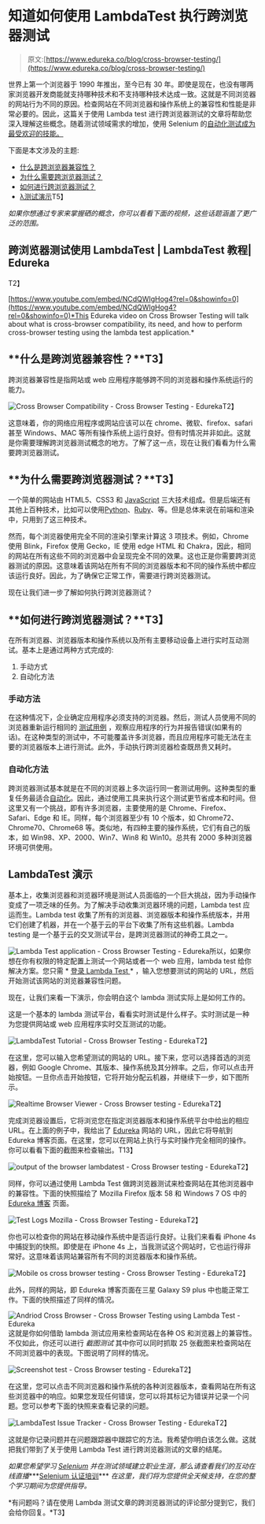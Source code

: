 # 知道如何使用 LambdaTest 执行跨浏览器测试

> 原文:[https://www.edureka.co/blog/cross-browser-testing/](https://www.edureka.co/blog/cross-browser-testing/)

世界上第一个浏览器于 1990 年推出，至今已有 30 年。即使是现在，也没有哪两家浏览器开发商能就支持哪种技术和不支持哪种技术达成一致。这就是不同浏览器的网站行为不同的原因。检查网站在不同浏览器和操作系统上的兼容性和性能是非常必要的。因此，这篇关于使用 Lambda test 进行跨浏览器测试的文章将帮助您深入理解这些概念。随着测试领域需求的增加，使用 Selenium 的[自动化测试成为最受欢迎的技能。](https://www.edureka.co/testing-with-selenium-webdriver)

下面是本文涉及的主题:

*   [什么是跨浏览器兼容性？](#WhatisCrossBrowserCompatibility?)
*   [为什么需要跨浏览器测试？](#WhydoyouneedCrossBrowsertesting?)
*   [如何进行跨浏览器测试？](#HowtoperformCrossBrowsertesting?)
*   [λ测试演示](#LambdaTestDemo)T5】

*如果你想通过专家来掌握硒的概念，你可以看看下面的视频，这些话题涵盖了更广泛的范围。*

## **跨浏览器测试使用 LambdaTest | LambdaTest 教程| Edureka**

T2】

[https://www.youtube.com/embed/NCdQWIgHog4?rel=0&showinfo=0](https://www.youtube.com/embed/NCdQWIgHog4?rel=0&showinfo=0)*This Edureka video on Cross Browser Testing will talk about what is cross-browser compatibility, its need, and how to perform cross-browser testing using the lambda test application.*

## **什么是跨浏览器兼容性？**T3】

跨浏览器兼容性是指网站或 web 应用程序能够跨不同的浏览器和操作系统运行的能力。

![Cross Browser Compatibility - Cross Browser Testing - Edureka](../Images/c856bba8f238cf10e7da69be600efb59.png)T2】

这意味着，你的网络应用程序或网站应该可以在 chrome、微软、firefox、safari 甚至 Windows、MAC 等所有操作系统上运行良好。但有时情况并非如此。这就是你需要理解跨浏览器测试概念的地方。了解了这一点，现在让我们看看为什么需要跨浏览器测试。

## **为什么需要跨浏览器测试？**T3】

一个简单的网站由 HTML5、CSS3 和 [JavaScript](https://www.edureka.co/blog/what-is-javascript/) 三大技术组成。但是后端还有其他上百种技术，比如可以使用[Python](https://www.edureka.co/blog/python-tutorial/)、[Ruby](https://www.edureka.co/blog/ruby-on-rails-tutorial/)、等。但是总体来说在前端和渲染中，只用到了这三种技术。

然而，每个浏览器使用完全不同的渲染引擎来计算这 3 项技术。例如，Chrome 使用 Blink，Firefox 使用 Gecko，IE 使用 edge HTML 和 Chakra，因此，相同的网站在所有这些不同的浏览器中会呈现完全不同的效果。这也正是你需要跨浏览器测试的原因。这意味着该网站在所有不同的浏览器版本和不同的操作系统中都应该运行良好。因此，为了确保它正常工作，需要进行跨浏览器测试。

现在让我们进一步了解如何执行跨浏览器测试？

## **如何进行跨浏览器测试？**T3】

在所有浏览器、浏览器版本和操作系统以及所有主要移动设备上进行实时互动测试。基本上是通过两种方式完成的:

1.  手动方式
2.  自动化方法

### **手动方法**

在这种情况下，企业确定应用程序必须支持的浏览器。然后，测试人员使用不同的浏览器重新运行相同的 [测试用例](https://www.edureka.co/blog/software-testing-tutorial/) ，观察应用程序的行为并报告错误(如果有的话)。在这种类型的测试中，不可能覆盖许多浏览器，而且应用程序可能无法在主要的浏览器版本上进行测试。此外，手动执行跨浏览器检查既昂贵又耗时。

### **自动化方法**

跨浏览器测试基本就是在不同的浏览器上多次运行同一套测试用例。这种类型的重复任务最适合[自动化](https://www.edureka.co/blog/automation-testing-tutorial/)。因此，通过使用工具来执行这个测试更节省成本和时间。但这里又有一个挑战，即有许多浏览器，主要使用的是 Chrome、Firefox、Safari、Edge 和 IE。同样，每个浏览器至少有 10 个版本，如 Chrome72、Chrome70、Chrome68 等。类似地，有四种主要的操作系统，它们有自己的版本，如 Win98、XP、2000、Win7、Win8 和 Win10。总共有 2000 多种浏览器环境可供使用。

## **LambdaTest 演示**

基本上，收集浏览器和浏览器环境是测试人员面临的一个巨大挑战，因为手动操作变成了一项乏味的任务。为了解决手动收集浏览器环境的问题，Lambda test 应运而生。Lambda test 收集了所有的浏览器、浏览器版本和操作系统版本，并用它们创建了机器，并在一个基于云的平台下收集了所有这些机器。Lambda testing 是一个基于云的交叉测试平台，是跨浏览器测试的神奇工具之一。

![Lambda Test application - Cross Browser Testing - Edureka](../Images/cc69efa856c8c4e8b0c265b1d75541cc.png)所以，如果你想在你有权限的特定配置上测试一个网站或者一个 web 应用，lambda test 给你解决方案。您只需  * [登录 Lambda Test ](https://accounts.lambdatest.com/login) *  ，输入您想要测试的网站的 URL，然后开始测试该网站的浏览器兼容性问题。

现在，让我们来看一下演示，你会明白这个 lambda 测试实际上是如何工作的。

这是一个基本的 lambda 测试平台，看看实时测试是什么样子。实时测试是一种为您提供网站或 web 应用程序实时交互测试的功能。

![LambdaTest Tutorial - Cross Browser Testing - Edureka](../Images/9984af006a1c88e5b0ac847a16716a36.png)T2】

在这里，您可以输入您希望测试的网站的 URL。接下来，您可以选择首选的浏览器，例如 Google Chrome、其版本、操作系统及其分辨率。之后，你可以点击开始按钮。一旦你点击开始按钮，它将开始分配云机器，并继续下一步，如下图所示。

![Realtime Browser Viewer - Cross Browser testing - Edureka](../Images/c56390cff49dc9fa59d1a448397e1d19.png)T2】

完成浏览器设置后，它将浏览您在指定浏览器版本和操作系统平台中给出的相应 URL。在上面的例子中，我给出了 [Edureka](https://www.edureka.co) 网站的 URL，因此它将导航到 Edureka 博客页面。在这里，您可以在网站上执行与实时操作完全相同的操作。你可以看看下面的截图来检查输出。T13】

![output of the browser lambdatest - Cross Browser testing - Edureka](../Images/8137c4fa1794ec8969882332f7f5dafc.png)T2】

同样，你可以通过使用 Lambda Test 做跨浏览器测试来检查网站在其他浏览器中的兼容性。下面的快照描绘了 Mozilla Firefox 版本 58 和 Windows 7 OS 中的 [Edureka 博客](https://www.edureka.co/blog) 页面。

![Test Logs Mozilla - Cross Browser Testing - Edureka](../Images/4318c426e4434e0606b7a3414eaf5e8f.png)T2】

你也可以检查你的网站在移动操作系统中是否运行良好。让我们来看看 iPhone 4s 中捕捉到的快照。即使是在 iPhone 4s 上，当我测试这个网站时，它也运行得非常好。这意味着该网站兼容所有不同的浏览器版本和操作系统。

![Mobile os cross browser testing - Cross Browser Testing - Edureka](../Images/5ad0edb377183075c9f8588d6027b4b7.png)T2】

此外，同样的网站，即 Edureka 博客页面在三星 Galaxy S9 plus 中也能正常工作。下面的快照描述了同样的情况。

![Andriod Cross Browser - Cross Browser Testing using Lambda Test - Edureka](../Images/c24334fce6303103f321839f5eb4b949.png)这就是你如何借助 lambda 测试应用来检查网站在各种 OS 和浏览器上的兼容性。不仅如此，你还可以进行 *截图测试* 其中你可以同时抓取 25 张截图来检查网站在不同浏览器中的表现。下图说明了同样的情况。

![Screenshot test - Cross Browser testing - Edureka](../Images/244fb6803ab619d6e92651665ad0bef6.png)T2】

在这里，您可以点击不同浏览器和操作系统的各种浏览器版本，查看网站在所有这些浏览器中的响应。如果您发现任何错误，您可以将其标记为错误并记录一个问题。您可以参考下面的快照来查看记录的问题。

![LambdaTest Issue Tracker - Cross Browser Testing - Edureka](../Images/ad8b3a3764a73e4753d5c16dc4214da4.png)T2】

这就是你记录问题并在问题跟踪器中跟踪它的方法。我希望你明白该怎么做。这就把我们带到了关于使用 Lambda Test 进行跨浏览器测试的文章的结尾。

*如果您希望学习 [Selenium](https://www.edureka.co/blog/selenium-tutorial) 并在测试领域建立职业生涯，那么请查看我们的互动在线直播****[Selenium 认证培训](https://www.edureka.co/testing-with-selenium-webdriver)*** *在这里，我们将为您提供全天候支持，在您的整个学习期间为您提供指导。*

*有问题吗？请在使用 Lambda 测试文章的跨浏览器测试的评论部分提到它，我们会给你回复。*T3】